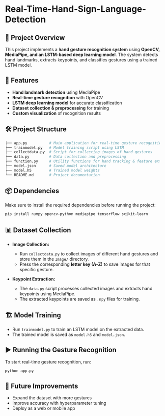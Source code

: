 
#  Real-Time-Hand-Sign-Language-Detection

## 📌 Project Overview  
This project implements a **hand gesture recognition system** using **OpenCV, MediaPipe, and an LSTM-based deep learning model**. The system detects hand landmarks, extracts keypoints, and classifies gestures using a trained LSTM model.  

## 🚀 Features  
- **Hand landmark detection** using MediaPipe  
- **Real-time gesture recognition** with OpenCV  
- **LSTM deep learning model** for accurate classification  
- **Dataset collection & preprocessing** for training  
- **Custom visualization** of recognition results  

## 🛠️ Project Structure  
```bash
├── app.py          # Main application for real-time gesture recognition
├── trainmodel.py   # Model training script using LSTM
├── collectdata.py  # Script for collecting images of hand gestures
├── data.py         # Data collection and preprocessing
├── function.py     # Utility functions for hand tracking & feature extraction
├── model.json      # Saved model architecture
├── model.h5        # Trained model weights
└── README.md       # Project documentation
```    

## 📦 Dependencies  
Make sure to install the required dependencies before running the project:  
```bash
pip install numpy opencv-python mediapipe tensorflow scikit-learn
```  

## 📊 Dataset Collection  
- **Image Collection:**  
  - Run `collectdata.py` to collect images of different hand gestures and store them in the `Image/` directory.  
  - Press the corresponding **letter key (A-Z)** to save images for that specific gesture.  

- **Keypoint Extraction:**  
  - The `data.py` script processes collected images and extracts hand keypoints using MediaPipe.  
  - The extracted keypoints are saved as `.npy` files for training.  

## 🏗️ Model Training  
- Run `trainmodel.py` to train an LSTM model on the extracted data.  
- The trained model is saved as `model.h5` and `model.json`.  

## ▶️ Running the Gesture Recognition  
To start real-time gesture recognition, run:  
```bash
python app.py
```  

## 🔗 Future Improvements  
- Expand the dataset with more gestures  
- Improve accuracy with hyperparameter tuning  
- Deploy as a web or mobile app  
